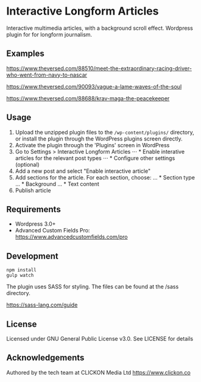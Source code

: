 # Interactive Longform Articles

Interactive multimedia articles, with a background scroll effect. Wordpress plugin for for longform journalism.

## Examples

https://www.theversed.com/88510/meet-the-extraordinary-racing-driver-who-went-from-navy-to-nascar

https://www.theversed.com/90093/vague-a-lame-waves-of-the-soul

https://www.theversed.com/88688/krav-maga-the-peacekeeper

## Usage

1. Upload the unzipped plugin files to the `/wp-content/plugins/` directory, or install the plugin through the WordPress plugins screen directly.
2. Activate the plugin through the 'Plugins' screen in WordPress
3. Go to Settings > Interactive Longform Articles
⋅⋅⋅ * Enable interative articles for the relevant post types
⋅⋅⋅ * Configure other settings (optional)
4. Add a new post and select "Enable interactive article"
5. Add sections for the article. For each section, choose:
... * Section type
... * Background
... * Text content
6. Publish article

## Requirements

* Wordpress 3.0+
* Advanced Custom Fields Pro: https://www.advancedcustomfields.com/pro

## Development

```
npm install
gulp watch
```

The plugin uses SASS for styling. The files can be found at the /sass directory.

https://sass-lang.com/guide

## License

Licensed under GNU General Public License v3.0. See LICENSE for details

## Acknowledgements

Authored by the tech team at CLICKON Media Ltd https://www.clickon.co
